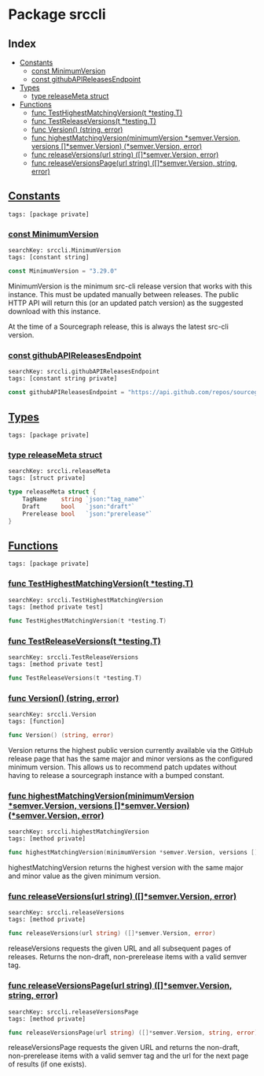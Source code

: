 # Package srccli

## Index

* [Constants](#const)
    * [const MinimumVersion](#MinimumVersion)
    * [const githubAPIReleasesEndpoint](#githubAPIReleasesEndpoint)
* [Types](#type)
    * [type releaseMeta struct](#releaseMeta)
* [Functions](#func)
    * [func TestHighestMatchingVersion(t *testing.T)](#TestHighestMatchingVersion)
    * [func TestReleaseVersions(t *testing.T)](#TestReleaseVersions)
    * [func Version() (string, error)](#Version)
    * [func highestMatchingVersion(minimumVersion *semver.Version, versions []*semver.Version) (*semver.Version, error)](#highestMatchingVersion)
    * [func releaseVersions(url string) ([]*semver.Version, error)](#releaseVersions)
    * [func releaseVersionsPage(url string) ([]*semver.Version, string, error)](#releaseVersionsPage)


## <a id="const" href="#const">Constants</a>

```
tags: [package private]
```

### <a id="MinimumVersion" href="#MinimumVersion">const MinimumVersion</a>

```
searchKey: srccli.MinimumVersion
tags: [constant string]
```

```Go
const MinimumVersion = "3.29.0"
```

MinimumVersion is the minimum src-cli release version that works with this instance. This must be updated manually between releases. The public HTTP API will return this (or an updated patch version) as the suggested download with this instance. 

At the time of a Sourcegraph release, this is always the latest src-cli version. 

### <a id="githubAPIReleasesEndpoint" href="#githubAPIReleasesEndpoint">const githubAPIReleasesEndpoint</a>

```
searchKey: srccli.githubAPIReleasesEndpoint
tags: [constant string private]
```

```Go
const githubAPIReleasesEndpoint = "https://api.github.com/repos/sourcegraph/src-cli/releases"
```

## <a id="type" href="#type">Types</a>

```
tags: [package private]
```

### <a id="releaseMeta" href="#releaseMeta">type releaseMeta struct</a>

```
searchKey: srccli.releaseMeta
tags: [struct private]
```

```Go
type releaseMeta struct {
	TagName    string `json:"tag_name"`
	Draft      bool   `json:"draft"`
	Prerelease bool   `json:"prerelease"`
}
```

## <a id="func" href="#func">Functions</a>

```
tags: [package private]
```

### <a id="TestHighestMatchingVersion" href="#TestHighestMatchingVersion">func TestHighestMatchingVersion(t *testing.T)</a>

```
searchKey: srccli.TestHighestMatchingVersion
tags: [method private test]
```

```Go
func TestHighestMatchingVersion(t *testing.T)
```

### <a id="TestReleaseVersions" href="#TestReleaseVersions">func TestReleaseVersions(t *testing.T)</a>

```
searchKey: srccli.TestReleaseVersions
tags: [method private test]
```

```Go
func TestReleaseVersions(t *testing.T)
```

### <a id="Version" href="#Version">func Version() (string, error)</a>

```
searchKey: srccli.Version
tags: [function]
```

```Go
func Version() (string, error)
```

Version returns the highest public version currently available via the GitHub release page that has the same major and minor versions as the configured minimum version. This allows us to recommend patch updates without having to release a sourcegraph instance with a bumped constant. 

### <a id="highestMatchingVersion" href="#highestMatchingVersion">func highestMatchingVersion(minimumVersion *semver.Version, versions []*semver.Version) (*semver.Version, error)</a>

```
searchKey: srccli.highestMatchingVersion
tags: [method private]
```

```Go
func highestMatchingVersion(minimumVersion *semver.Version, versions []*semver.Version) (*semver.Version, error)
```

highestMatchingVersion returns the highest version with the same major and minor value as the given minimum version. 

### <a id="releaseVersions" href="#releaseVersions">func releaseVersions(url string) ([]*semver.Version, error)</a>

```
searchKey: srccli.releaseVersions
tags: [method private]
```

```Go
func releaseVersions(url string) ([]*semver.Version, error)
```

releaseVersions requests the given URL and all subsequent pages of releases. Returns the non-draft, non-prerelease items with a valid semver tag. 

### <a id="releaseVersionsPage" href="#releaseVersionsPage">func releaseVersionsPage(url string) ([]*semver.Version, string, error)</a>

```
searchKey: srccli.releaseVersionsPage
tags: [method private]
```

```Go
func releaseVersionsPage(url string) ([]*semver.Version, string, error)
```

releaseVersionsPage requests the given URL and returns the non-draft, non-prerelease items with a valid semver tag and the url for the next page of results (if one exists). 

